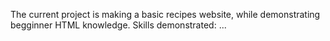 The current project is making a basic recipes website, while demonstrating begginner HTML knowledge. Skills demonstrated: ...